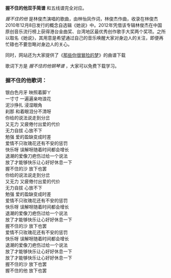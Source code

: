 

**握不住的他双手简谱** 和五线谱完全对应。

_握不住的他_
是林俊杰演唱的歌曲，由林怡凤作词，林俊杰作曲，收录在林俊杰2010年12月8日发行的概念自选辑《她说》中。2012年凭借该专辑林俊杰在中国原创音乐流行榜上获得港台金曲奖、台湾地区最优秀创作歌手大奖两个奖项。之所以取名《她说》，其用意是希望通过自己的音乐唤醒大家对身边人的关注，即便再忙碌也不要忽略对身边人的关心。

同时，网站还为大家提供了《[那些你很冒险的梦](Music-9102-那些你很冒险的梦-林俊杰.html "那些你很冒险的梦")》的曲谱下载

歌词下方是 _握不住的他钢琴谱_ ，大家可以免费下载学习。

### 握不住的他歌词：

银白色月牙 映照着脚ㄚ  
一寸寸 一遍遍亲吻浪花  
泥沙挣扎 浸湿眼角  
刹那 和着眼泪分不清呀  
你给的说法说走到分岔  
又无力 又疲倦付出爱的代价  
无力自拔 心放不下  
勉强 爱的盈缺变成时差  
爱情不只玫瑰花还有不安的惩罚  
快乐呀 误解呀随着时间都会增长  
退潮的爱像刀疤伤过给一个说法  
放了才能够快乐让心好好休息一下  
握不住的沙 放下也罢  
你给的说法说走到分岔  
又无力 又疲倦付出爱的代价  
无力自拔 心放不下  
勉强 爱的盈缺变成时差  
爱情不只玫瑰花还有不安的惩罚  
快乐呀 误解呀随着时间都会增长  
退潮的爱像刀疤伤过给一个说法  
放了才能够快乐让心好好休息一下  
握不住的沙 放下也罢  
爱情不只玫瑰花还有不安的惩罚  
快乐呀 误解呀随着时间都会增长  
退潮的爱像刀疤伤过给一个说法  
放了才能够快乐让心好好休息一下  
放了才能够快乐让心好好休息一下  
握不住的沙 放下也罢  
握不住的他 放下也罢

